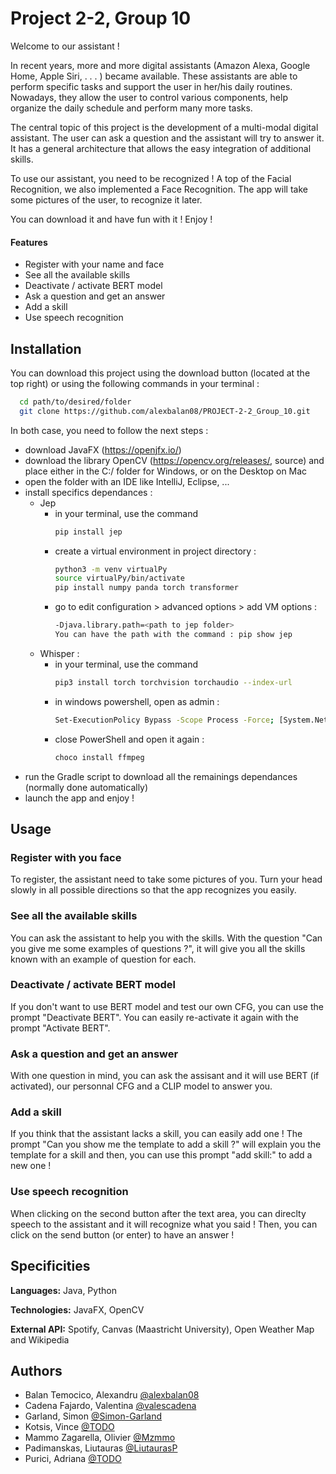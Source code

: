 
# Project 2-2, Group 10

Welcome to our assistant ! 

In recent years, more and more digital assistants (Amazon Alexa, Google Home, Apple Siri, . . . ) became available. These assistants are able to perform specific tasks and support the user in her/his daily routines. Nowadays, they allow the user to control various components, help organize the daily schedule and perform many more tasks.

The central topic of this project is the development of a multi-modal digital assistant. The user can ask a question and the assistant will try to answer it. It has a general architecture that allows the easy integration of additional skills.

To use our assistant, you need to be recognized ! A top of the Facial Recognition, we also implemented a Face Recognition. The app will take some pictures of the user, to recognize it later.

You can download it and have fun with it ! Enjoy !


#### Features

- Register with your name and face
- See all the available skills 
- Deactivate / activate BERT model
- Ask a question and get an answer
- Add a skill
- Use speech recognition 







## Installation

You can download this project using the download button (located at the top right) or using the following commands in your terminal : 

```bash
  cd path/to/desired/folder
  git clone https://github.com/alexbalan08/PROJECT-2-2_Group_10.git
```
In both case, you need to follow the next steps : 
- download JavaFX (https://openjfx.io/)
- download the library OpenCV (https://opencv.org/releases/, source) and place either in the C:/ folder for Windows, or on the Desktop on Mac
- open the folder with an IDE like IntelliJ, Eclipse, ...
- install specifics dependances :
    - Jep
        - in your terminal, use the command 
            ```bash
            pip install jep
            ```
        - create a virtual environment in project directory :
            ```bash
            python3 -m venv virtualPy
            source virtualPy/bin/activate 
            pip install numpy panda torch transformer
            ```
        - go to edit configuration > advanced options > add VM options :
            ```bash
            -Djava.library.path=<path to jep folder>
            You can have the path with the command : pip show jep
            ```
    - Whisper :
        - in your terminal, use the command 
            ```bash
            pip3 install torch torchvision torchaudio --index-url 
            ```
        - in windows powershell, open as admin :
            ```bash
            Set-ExecutionPolicy Bypass -Scope Process -Force; [System.Net.ServicePointManager]::SecurityProtocol = [System.Net.ServicePointManager]::SecurityProtocol -bor 3072; iex ((New-Object System.Net.WebClient).DownloadString('https://community.chocolatey.org/install.ps1'))”)
            ```
        - close PowerShell and open it again : 
            ```bash
            choco install ffmpeg
            ```
- run the Gradle script to download all the remainings dependances (normally done automatically)
- launch the app and enjoy !


## Usage

### Register with you face 

To register, the assistant need to take some pictures of you. Turn your head slowly in all possible directions so that the app recognizes you easily.

### See all the available skills

You can ask the assistant to help you with the skills. With the question "Can you give me some examples of questions ?", it will give you all the skills known with an example of question for each. 

### Deactivate / activate BERT model

If you don't want to use BERT model and test our own CFG, you can use the prompt "Deactivate BERT". You can easily re-activate it again with the prompt "Activate BERT".

### Ask a question and get an answer

With one question in mind, you can ask the assisant and it will use BERT (if activated), our personnal CFG and a CLIP model to answer you.

### Add a skill

If you think that the assistant lacks a skill, you can easily add one ! The prompt "Can you show me the template to add a skill ?" will explain you the template for a skill and then, you can use this prompt "add skill:" to add a new one !

### Use speech recognition

When clicking on the second button after the text area, you can direclty speech to the assistant and it will recognize what you said ! Then, you can click on the send button (or enter) to have an answer !
## Specificities

**Languages:** Java, Python

**Technologies:** JavaFX, OpenCV

**External API:** Spotify, Canvas (Maastricht University), Open Weather Map and Wikipedia


## Authors

- Balan Temocico, Alexandru [@alexbalan08](https://github.com/alexbalan08)
- Cadena Fajardo, Valentina [@valescadena](https://github.com/valescadena)
- Garland, Simon [@Simon-Garland](https://github.com/Simon-Garland)
- Kotsis, Vince [@TODO](https://github.com/)
- Mammo Zagarella, Olivier [@Mzmmo](https://github.com/Mzmmo)
- Padimanskas, Liutauras [@LiutaurasP](https://github.com/LiutaurasP)
- Purici, Adriana [@TODO](https://github.com/)
